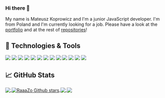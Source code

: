 ### Hi there 👋

My name is Mateusz Koprowicz and I'm a junior JavaScript developer. I'm from Poland and I'm currently looking for a job. Please have a look at the [portfolio](https://portfolio-cc024.web.app/) and at the rest of [repositories](https://github.com/RaaaZo?tab=repositories)!

## 🔧 Technologies & Tools

![](https://img.shields.io/badge/OS-Linux-informational?style=flat&logo=linux&logoColor=white&color=2bbc8a)
![](https://img.shields.io/badge/Editor-VS_Code-informational?style=flat&logo=Visual-Studio-Code&logoColor=white&color=2bbc8a)
![](https://img.shields.io/badge/Code-JavaScript-informational?style=flat&logo=JavaScript&logoColor=white&color=2bbc8a)
![](https://img.shields.io/badge/Code-React-informational?style=flat&logo=React&logoColor=white&color=2bbc8a)
![](https://img.shields.io/badge/Code-Nodejs-informational?style=flat&logo=Node.js&logoColor=white&color=2bbc8a)
![](https://img.shields.io/badge/DataBase-MongoDB-informational?style=flat&logo=MongoDB&logoColor=white&color=2bbc8a)
![](https://img.shields.io/badge/Tools-Redux-informational?style=flat&logo=Redux&logoColor=white&color=2bbc8a)
![](https://img.shields.io/badge/Tools-Git-informational?style=flat&logo=Git&logoColor=white&color=2bbc8a)
![](https://img.shields.io/badge/Tools-Sass-informational?style=flat&logo=Sass&logoColor=white&color=2bbc8a)
![](https://img.shields.io/badge/Tools-Jest-informational?style=flat&logo=Jest&logoColor=white&color=2bbc8a)
![](https://img.shields.io/badge/Tools-Figma-informational?style=flat&logo=Figma&logoColor=white&color=2bbc8a)
![](https://img.shields.io/badge/Tools-Material_UI-informational?style=flat&logo=Material-UI&logoColor=white&color=2bbc8a)
![](https://img.shields.io/badge/Tools-Bootstrap-informational?style=flat&logo=Bootstrap&logoColor=white&color=2bbc8a)

## &#x1f4c8; GitHub Stats

<a href="https://github.com/RaaaZo/RaaaZo">
  <img align="center" src="https://github-readme-stats.vercel.app/api/top-langs/?username=RaaaZo&title_color=ffffff&text_color=c9cacc&icon_color=2bbc8a&bg_color=1d1f21" />
</a>
<a href="https://github.com/RaaaZo/RaaZo">
  <img align="center" src="https://github-readme-stats.vercel.app/api?username=RaaaZo&show_icons=true&line_height=27&count_private=true&hide=stars,prs,issues,contribs&title_color=ffffff&text_color=c9cacc&icon_color=2bbc8a&bg_color=1d1f21" alt="RaaaZo Github stars" />
</a>

<a href="https://github.com/RaaaZo/e-shop">
  <img align="center" src="https://github-readme-stats.vercel.app/api/pin/?username=RaaaZo&repo=e-shop&title_color=ffffff&text_color=c9cacc&icon_color=2bbc8a&bg_color=1d1f21"/>
</a>

<a href="https://github.com/RaaaZo/stomatologist">
  <img align="center" src="https://github-readme-stats.vercel.app/api/pin/?username=RaaaZo&repo=stomatologist&title_color=ffffff&text_color=c9cacc&icon_color=2bbc8a&bg_color=1d1f21"/>
</a>
